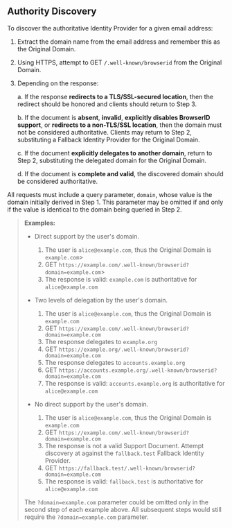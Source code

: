## Authority Discovery

To discover the authoritative Identity Provider for a given email address:

1. Extract the domain name from the email address and remember this as the Original Domain.

2. Using HTTPS, attempt to GET `/.well-known/browserid` from the Original Domain.

3. Depending on the response:

    a. If the response __redirects to a TLS/SSL-secured location__, then the redirect should be honored and clients should return to Step 3.

    b. If the document is __absent__, __invalid__, __explicitly disables BrowserID support__, or __redirects to a non-TLS/SSL location__, then the domain must not be considered authoritative. Clients may return to Step 2, substituting a Fallback Identity Provider for the Original Domain.
    
    c. If the document __explicitly delegates to another domain__, return to Step 2, substituting the delegated domain for the Original Domain.
    
    d. If the document is __complete and valid__, the discovered domain should be considered authoritative.

All requests must include a query parameter, `domain`, whose value is the domain initially derived in Step 1. This parameter may be omitted if and only if the value is identical to the domain being queried in Step 2.

> __Examples:__
>
> - Direct support by the user's domain.
> 
>     1. The user is `alice@example.com`, thus the Original Domain is `example.com`>     
>     2. GET `https://example.com/.well-known/browserid?domain=example.com`>     
>     3. The response is valid: `example.com` is authoritative for `alice@example.com`
>
> - Two levels of delegation by the user's domain.
>
>     1. The user is `alice@example.com`, thus the Original Domain is `example.com`
>     2. GET `https://example.com/.well-known/browserid?domain=example.com`
>     3. The response delegates to `example.org`
>     4. GET `https://example.org/.well-known/browserid?domain=example.com` 
>     5. The response delegates to `accounts.example.org`
>     6. GET `https://accounts.example.org/.well-known/browserid?domain=example.com` 
>     7. The response is valid: `accounts.example.org` is authoritative for `alice@example.com`
>
> - No direct support by the user's domain.
>
>     1. The user is `alice@example.com`, thus the Original Domain is `example.com`
>     2. GET `https://example.com/.well-known/browserid?domain=example.com`
>     3. The response is not a valid Support Document. Attempt discovery at against the `fallback.test` Fallback Identity Provider.
>     4. GET `https://fallback.test/.well-known/browserid?domain=example.com` 
>     5. The response is valid: `fallback.test` is authoritative for `alice@example.com`
>
> The `?domain=example.com` parameter could be omitted only in the second step of each example above. All subsequent steps would still require the `?domain=example.com` parameter.